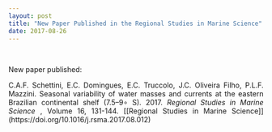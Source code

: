 ```yaml
---
layout: post
title: "New Paper Published in the Regional Studies in Marine Science"
date: 2017-08-26
---
```


<br>

<div style="text-align:justify" markdown="1">

<p> New paper published: </p>
<p> C.A.F. Schettini, E.C. Domingues, E.C. Truccolo, J.C. Oliveira Filho, P.L.F. Mazzini. Seasonal variability of water masses and currents at the eastern Brazilian continental shelf (7.5–9∘ S). 2017. <i> Regional Studies in Marine Science </i>, Volume 16, 131-144. [[Regional Studies in Marine Science]](https://doi.org/10.1016/j.rsma.2017.08.012) </p>

</div>
